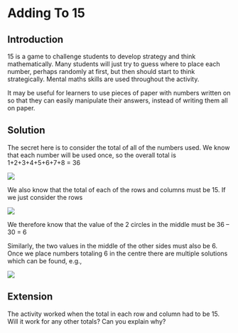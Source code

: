 # Adding To 15

## Introduction

15 is a game to challenge students to develop strategy and think mathematically. Many students will just try to guess where to place each number, perhaps randomly at first, but then should start to think strategically. Mental maths skills are used throughout the activity.

It may be useful for learners to use pieces of paper with numbers written on so that they can easily manipulate their answers, instead of writing them all on paper.

## Solution

The secret here is to consider the total of all of the numbers used. We know that each number will be used once, so the overall total is 1+2+3+4+5+6+7+8 = 36

![](https://github.com/supportingami/sami-maths-club/blob/master/maths-club-pack/images/adding-to-15-2.png?raw=true)

We also know that the total of each of the rows and columns must be 15. If we just consider the rows

![](https://github.com/supportingami/sami-maths-club/blob/master/maths-club-pack/images/adding-to-15-3.png?raw=true)

We therefore know that the value of the 2 circles in the middle must be 36 – 30 = 6

Similarly, the two values in the middle of the other sides must also be 6.
Once we place numbers totaling 6 in the centre there are multiple solutions which can be found, e.g.,

![](https://github.com/supportingami/sami-maths-club/blob/master/maths-club-pack/images/adding-to-15-4.png?raw=true)

## Extension

The activity worked when the total in each row and column had to be 15. Will it work for any other totals? Can you explain why?
